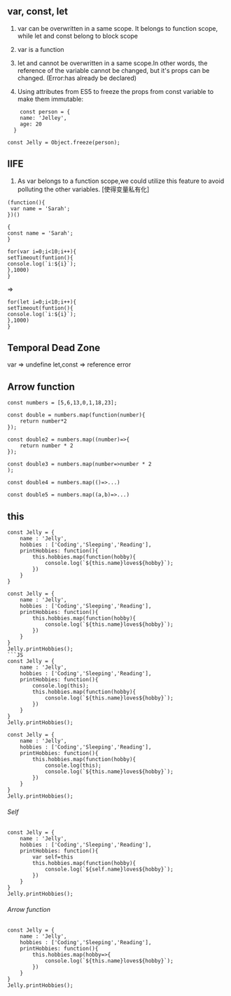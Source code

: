 ## var, const, let
1. var can be overwritten in a same scope. It belongs to function scope, while let and const belong to block scope

2. var is a function 

3. let and cannot be overwritten in a same scope.In other words, the reference of the variable cannot be changed, but it's props can be changed. (Error:has already be declared)

4. Using attributes from ES5 to freeze the props from const variable to make them immutable:
```Js
    const person = {
    name: 'Jelley',
    age: 20
  }
  ```
```Js
const Jelly = Object.freeze(person);
```
## IIFE
1. As var belongs to a function scope,we could utilize this feature to avoid polluting the other variables.
   [使得变量私有化]

```JS
(function(){
 var name = 'Sarah';
})()
```
```JS
{
const name = 'Sarah';
}
```
```JS
for(var i=0;i<10;i++){
setTimeout(funtion(){
console.log(`i:${i}`);
},1000)
}
```
=>

```JS
for(let i=0;i<10;i++){
setTimeout(funtion(){
console.log(`i:${i}`);
},1000)
}
```
## Temporal Dead Zone

var => undefine
let,const => reference error

## Arrow function
```JS
const numbers = [5,6,13,0,1,18,23];

const double = numbers.map(function(number){
    return number*2 
});

const double2 = numbers.map((number)=>{
    return number * 2
});

const double3 = numbers.map(number=>number * 2
);

const double4 = numbers.map(()=>...)

const double5 = numbers.map((a,b)=>...)
```
## this
```Js
const Jelly = {
    name : 'Jelly',
    hobbies : ['Coding','Sleeping','Reading'],
    printHobbies: function(){
        this.hobbies.map(function(hobby){
            console.log(`${this.name}loves${hobby}`);
        })
    }
}
```
```Js
const Jelly = {
    name : 'Jelly',
    hobbies : ['Coding','Sleeping','Reading'],
    printHobbies: function(){
        this.hobbies.map(function(hobby){
            console.log(`${this.name}loves${hobby}`);
        })
    }
}
Jelly.printHobbies();
```JS
const Jelly = {
    name : 'Jelly',
    hobbies : ['Coding','Sleeping','Reading'],
    printHobbies: function(){
        console.log(this);
        this.hobbies.map(function(hobby){
            console.log(`${this.name}loves${hobby}`);
        })
    }
}
Jelly.printHobbies();
```
```JS
const Jelly = {
    name : 'Jelly',
    hobbies : ['Coding','Sleeping','Reading'],
    printHobbies: function(){
        this.hobbies.map(function(hobby){
            console.log(this);
            console.log(`${this.name}loves${hobby}`);
        })
    }
}
Jelly.printHobbies();
```
###### Self
```JS
const Jelly = {
    name : 'Jelly',
    hobbies : ['Coding','Sleeping','Reading'],
    printHobbies: function(){
        var self=this
        this.hobbies.map(function(hobby){
            console.log(`${self.name}loves${hobby}`);
        })
    }
}
Jelly.printHobbies();
```
###### Arrow function
```JS
const Jelly = {
    name : 'Jelly',
    hobbies : ['Coding','Sleeping','Reading'],
    printHobbies: function(){
        this.hobbies.map(hobby=>{
            console.log(`${this.name}loves${hobby}`);
        })
    }
}
Jelly.printHobbies();
```




